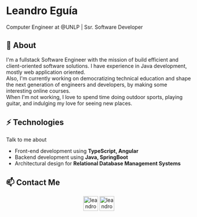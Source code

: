 # Leandro Eguía
Computer Engineer at @UNLP  |  Ssr. Software Developer 
## 🧐 About
I'm a fullstack Software Engineer with the mission of build efficient and client-oriented software solutions. I have experience in Java development, mostly web application oriented. 
<br>
Also, I'm currently working on democratizing technical education and shape the next generation of engineers and developers, by making some interesting online courses.
<br>
When I'm not working, I love to spend time doing outdoor sports, playing guitar, and indulging my love for seeing new places.  

## ⚡ Technologies
Talk to me about
- Front-end development using **TypeScript, Angular**
- Backend development using **Java, SpringBoot**
- Architectural design for **Relational Database Management Systems** 



## 📫 Contact Me

<p align="center">
<a href=https://www.behance.net/leandroeguia target="blank"><img align="center" src=https://cdn.jsdelivr.net/npm/simple-icons@5.14.0/icons/behance.svg alt="leandroeguia" height="40" width="40" /></a>
<a href=https://www.linkedin.com/in/leandroeguia target="blank"><img align="center" src=https://cdn.jsdelivr.net/npm/simple-icons@3.0.1/icons/linkedin.svg alt="leandroeguia" height="40" width="40" /></a>
</p>



